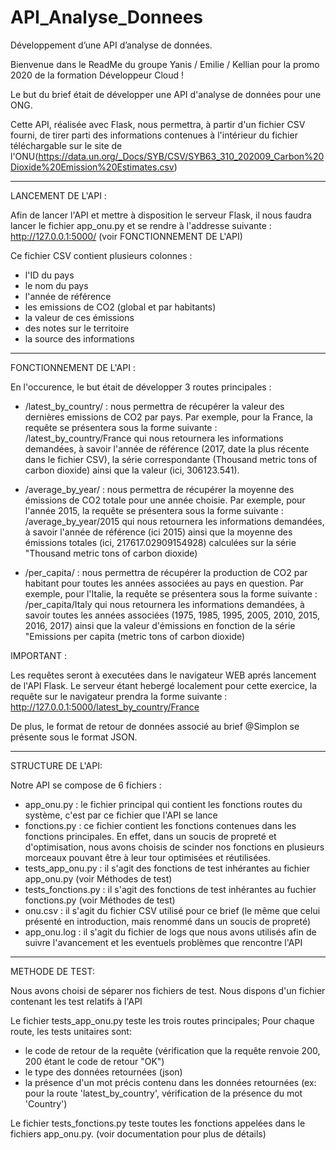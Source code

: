 # API_Analyse_Donnees
Développement d’une API d’analyse de données.

Bienvenue dans le ReadMe du groupe Yanis / Emilie / Kellian pour la promo 2020 de la formation Développeur Cloud ! 

Le but du brief était de développer une API d'analyse de données pour une ONG.

Cette API, réalisée avec Flask, nous permettra, à partir d'un fichier CSV fourni, de tirer parti des informations contenues à l'intérieur du fichier téléchargable sur le site de l'ONU(https://data.un.org/_Docs/SYB/CSV/SYB63_310_202009_Carbon%20Dioxide%20Emission%20Estimates.csv)

--------------------------------------------------------------------------------------------------------------------------------------------------------------------------------------

LANCEMENT DE L'API : 

Afin de lancer l'API et mettre à disposition le serveur Flask, il nous faudra lancer le fichier app_onu.py et se rendre à l'addresse suivante : http://127.0.0.1:5000/
(voir FONCTIONNEMENT DE L'API)

Ce fichier CSV contient plusieurs colonnes : 
   - l'ID du pays
   - le nom du pays
   - l'année de référence
   - les emissions de CO2 (global et par habitants)
   - la valeur de ces émissions
   - des notes sur le territoire
   - la source des informations

--------------------------------------------------------------------------------------------------------------------------------------------------------------------------------------

FONCTIONNEMENT DE L'API :

En l'occurence, le but était de développer 3 routes principales : 

   - /latest_by_country/<country> : nous permettra de récupérer la valeur des dernières emissions de CO2 par pays. Par exemple, pour la France, la requête se présentera sous la forme suivante : /latest_by_country/France qui nous retournera les informations demandées, à savoir l'année de référence (2017, date la plus récente dans le fichier CSV), la série correspondante (Thousand metric tons of carbon dioxide) ainsi que la valeur (ici, 306123.541).

   - /average_by_year/<year> : nous permettra de récupérer la moyenne des émissions de CO2 totale pour une année choisie. Par exemple, pour l'année 2015, la requête se présentera sous la forme suivante : /average_by_year/2015 qui nous retournera les informations demandées, à savoir l'année de référence (ici 2015) ainsi que la moyenne des émissions totales (ici, 217617.02909154928) calculées sur la série "Thousand metric tons of carbon dioxide)

   - /per_capita/<country> : nous permettra de récupérer la production de CO2 par habitant pour toutes les années associées au pays en question. Par exemple, pour l'Italie, la requête se présentera sous la forme suivante : /per_capita/Italy qui nous retournera les informations demandées, à savoir toutes les années associées (1975, 1985, 1995, 2005, 2010, 2015, 2016, 2017) ainsi que la valeur d'émissions en fonction de la série "Emissions per capita (metric tons of carbon dioxide)

IMPORTANT :

   Les requêtes seront à executées dans le navigateur WEB aprés lancement de l'API Flask. Le serveur étant hebergé localement pour cette exercice, la requête sur le navigateur prendra la forme suivante : http://127.0.0.1:5000/latest_by_country/France
    
   De plus, le format de retour de données associé au brief @Simplon se présente sous le format JSON.
   
   --------------------------------------------------------------------------------------------------------------------------------------------------------------------------------------

   
   
  STRUCTURE DE L'API:
  
  Notre API se compose de 6 fichiers :
 - app_onu.py : le fichier principal qui contient les fonctions routes du système, c'est par ce fichier que l'API se lance
 - fonctions.py : ce fichier contient les fonctions contenues dans les fonctions principales. En effet, dans un soucis de propreté et d'optimisation, nous avons choisis de scinder nos fonctions en plusieurs morceaux pouvant être à leur tour optimisées et réutilisées.
 - tests_app_onu.py : il s'agit des fonctions de test inhérantes au fichier app_onu.py (voir Méthodes de test)
 - tests_fonctions.py : il s'agit des fonctions de test inhérantes au fuchier fonctions.py (voir Méthodes de test)
 - onu.csv : il s'agit du fichier CSV utilisé pour ce brief (le même que celui présenté en introduction, mais renommé dans un soucis de propreté)
 - app_onu.log : il s'agit du fichier de logs que nous avons utilisés afin de suivre l'avancement et les eventuels problèmes que rencontre l'API

--------------------------------------------------------------------------------------------------------------------------------------------------------------------------------------

   
  METHODE DE TEST:
  
Nous avons choisi de séparer nos fichiers de test. Nous dispons d'un fichier contenant les test relatifs à l'API

Le fichier tests_app_onu.py teste les trois routes principales; Pour chaque route, les tests unitaires sont: 
- le code de retour de la requête (vérification que la requête renvoie 200, 200 étant le code de retour "OK")
- le type des données retournées (json)
- la présence d'un mot précis contenu dans les données retournées (ex: pour la route 'latest_by_country', vérification de la présence du mot 'Country')


Le fichier tests_fonctions.py teste toutes les fonctions appelées dans le fichiers app_onu.py. (voir documentation pour plus de détails)





